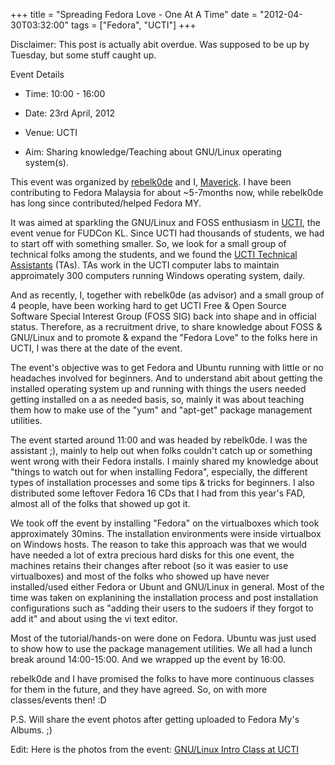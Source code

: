 +++
title = "Spreading Fedora Love - One At A Time"
date = "2012-04-30T03:32:00"
tags = ["Fedora", "UCTI"]
+++

Disclaimer: This post is actually abit overdue. Was supposed to be up
by Tuesday, but some stuff caught up.

Event Details

* Time: 10:00 - 16:00

* Date: 23rd April, 2012

* Venue: UCTI

* Aim: Sharing knowledge/Teaching about GNU/Linux operating system(s).

This event was organized by [rebelk0de](https://twitter.com/#!/rebelk0de) and I,
[Maverick](https://fedoraproject.org/wiki/User:Mavjs). I have been contributing to Fedora Malaysia for about ~5-7months now, while rebelk0de has long since contributed/helped Fedora MY. 

It was aimed at sparkling the GNU/Linux and FOSS enthusiasm in [UCTI](http://ucti.edu.my), the event venue for FUDCon KL. Since UCTI had thousands of students, we had to start off with something smaller. So, we look for a small group of technical folks among the students, and we found the [UCTI Technical Assistants](https://sites.google.com/site/uctitechnicalassistantsteam) (TAs). TAs work in the UCTI computer labs to maintain approimately 300 computers running Windows operating system, daily.

And as recently, I, together with rebelk0de (as advisor) and a small group of 4 people, have been working hard to get UCTI Free & Open Source Software Special Interest Group (FOSS SIG) back into shape and in official status. Therefore, as a recruitment drive, to share knowledge about FOSS & GNU/Linux and to promote & expand the "Fedora Love" to the folks here in UCTI, I was there at the date of the event.

The event's objective was to get Fedora and Ubuntu running with little or no headaches involved for beginners. And to understand abit about getting the installed operating system up and running with things the users needed getting installed on a as needed basis, so, mainly it was about teaching them how to make use of the "yum" and "apt-get" package management utilities.

The event started around 11:00 and was headed by rebelk0de. I was the assistant ;), mainly to help out when folks couldn't catch up or something went wrong with their Fedora installs. I mainly shared my knowledge about "things to watch out for when installing Fedora", especially, the different types of installation processes and some tips & tricks for beginners. I also distributed some leftover Fedora 16 CDs that I had from this year's FAD, almost all of the folks that showed up got it.

We took off the event by installing "Fedora" on the virtualboxes which took approximately 30mins. The installation environments were inside virtualbox on Windows hosts. The reason to take this approach was that we would have needed a lot of extra precious hard disks for this one event, the machines retains their changes after reboot (so it was easier to use virtualboxes) and most of the folks who showed up have never installed/used either Fedora or Ubunt and GNU/Linux in general. Most of the time was taken on explanining the installation process and post installation configurations such as "adding their users to the sudoers if they forgot to add it" and about using the vi text editor.

Most of the tutorial/hands-on were done on Fedora. Ubuntu was just used to show how to use the package management utilities. We all had a lunch break around 14:00-15:00. And we wrapped up the event by 16:00. 

rebelk0de and I have promised the folks to have more continuous classes for them in the future, and they have agreed. So, on with more classes/events then! :D

P.S. Will share the event photos after getting uploaded to Fedora My's Albums. ;)

Edit: Here is the photos from the event: [GNU/Linux Intro Class at UCTI](https://plus.google.com/photos/109153510244556917522/albums/5735474293982143825)
